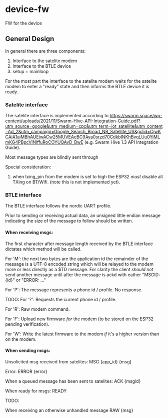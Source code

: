 # device-fw
FW for the device

## General Design

In general there are three components:
1) Interface to the satelite modem
2) Interface to the BTLE device
3) setup + mainloop

For the most part the interface to the satelite modem waits for the satelite modem to enter a "ready" state and then informs the BTLE device it is ready.

### Satelite interface

The satelite interface is implemented according to https://swarm.space/wp-content/uploads/2021/11/Swarm-Hive-API-Integration-Guide.pdf?utm_source=google&utm_medium=cpc&utm_term=iot_satellite&utm_content=Ad_2&utm_campaign=Google_Search_Broad_NB_Satellite_US&gclid=CjwKCAiA1aiMBhAUEiwACw25MUVEAeBC9Aya0srzd70CdkbINKhBvqLUu0YiMLmKG4PBpcVlNlffuRoCOYUQAvD_BwE (e.g. Swarm Hive 1.3 API Integration Guide).

Most message types are blindly sent through 

Special consideration:
1) when txing_pin from the modem is set to high the ESP32 *must* disable all TXing on BT/Wifi.
(note this is not implemented yet).

### BTLE interface

The BTLE interface follows the nordic UART profile.

Prior to sending or receiving actual data, an unsigned little endian message indicating the size of the message to follow should be written.


#### When receiving msgs:
The first character after message length received by the BTLE interface dictates which method will be called.

For 'M':
the next two bytes are the application id
the remainder of the message is a UTF-8 encoded string which will be relayed to the modem more or less directly as a $TD message.
For clarity the client _should not_ send another message until after the message is ackd with eather "MSGID: {id}" or "ERROR: ..."

For 'P':
The message represents a phone id / profile.
No response.

TODO:
For '?':
Requests the current phone id / profile.

For 'R':
Raw modem command.

For 'F':
Upload new firmware *for* the modem (to be stored on the ESP32 pending verification).

For 'W':
Write the latest firmware to the modem *if* it's a higher version than on the modem.

#### When sending msgs:

Unsolicited msg received from satelites:
MSG {app_id} {msg}

Error:
ERROR {error}

When a queued message has been sent to satelites: 
ACK {msgid}

When ready for msgs:
READY

TODO:

When receiving an otherwise unhandled message
RAW {msg}
